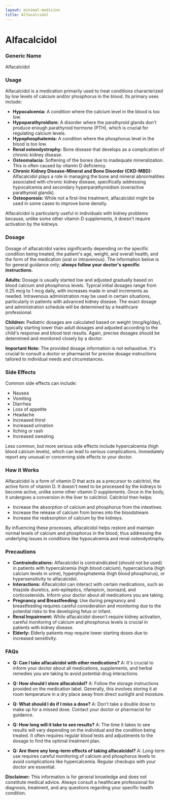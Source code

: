 ```yaml
---
layout: minimal-medicine
title: Alfacalcidol
---
```


# Alfacalcidol
### Generic Name
Alfacalcidol

### Usage

Alfacalcidol is a medication primarily used to treat conditions characterized by low levels of calcium and/or phosphorus in the blood.  Its primary uses include:

* **Hypocalcemia:**  A condition where the calcium level in the blood is too low.
* **Hypoparathyroidism:** A disorder where the parathyroid glands don't produce enough parathyroid hormone (PTH), which is crucial for regulating calcium levels.
* **Hypophosphatemia:** A condition where the phosphorus level in the blood is too low.
* **Renal osteodystrophy:** Bone disease that develops as a complication of chronic kidney disease.
* **Osteomalacia:** Softening of the bones due to inadequate mineralization.  This is often caused by vitamin D deficiency.
* **Chronic Kidney Disease-Mineral and Bone Disorder (CKD-MBD):**  Alfacalcidol plays a role in managing the bone and mineral abnormalities associated with chronic kidney disease, specifically addressing hypocalcemia and secondary hyperparathyroidism (overactive parathyroid glands).
* **Osteoporosis:** While not a first-line treatment, alfacalcidol might be used in some cases to improve bone density.


Alfacalcidol is particularly useful in individuals with kidney problems because, unlike some other vitamin D supplements, it doesn't require activation by the kidneys.

### Dosage

Dosage of alfacalcidol varies significantly depending on the specific condition being treated, the patient's age, weight, and overall health, and the form of the medication (oral or intravenous).  The information below is for general guidance only;  **always follow your doctor's specific instructions.**

**Adults:** Dosage is usually started low and adjusted gradually based on blood calcium and phosphorus levels.  Typical initial dosages range from 0.25 mcg to 1 mcg daily, with increases made in small increments as needed.  Intravenous administration may be used in certain situations, particularly in patients with advanced kidney disease.  The exact dosage and administration schedule will be determined by a healthcare professional.

**Children:** Pediatric dosages are calculated based on weight (mcg/kg/day), typically starting lower than adult dosages and adjusted according to the child's response and blood test results.  Again, precise dosages should be determined and monitored closely by a doctor.

**Important Note:**  The provided dosage information is not exhaustive. It's crucial to consult a doctor or pharmacist for precise dosage instructions tailored to individual needs and circumstances.


### Side Effects

Common side effects can include:

* Nausea
* Vomiting
* Diarrhea
* Loss of appetite
* Headache
* Increased thirst
* Increased urination
* Itching or rash
* Increased sweating

Less common, but more serious side effects include hypercalcemia (high blood calcium levels), which can lead to serious complications.  Immediately report any unusual or concerning side effects to your doctor.

### How it Works

Alfacalcidol is a form of vitamin D that acts as a precursor to calcitriol, the active form of vitamin D.  It doesn't need to be processed by the kidneys to become active, unlike some other vitamin D supplements.  Once in the body, it undergoes a conversion in the liver to calcitriol.  Calcitriol then helps:

* Increase the absorption of calcium and phosphorus from the intestines.
* Increase the release of calcium from bones into the bloodstream.
* Increase the reabsorption of calcium by the kidneys.

By influencing these processes, alfacalcidol helps restore and maintain normal levels of calcium and phosphorus in the blood, thus addressing the underlying issues in conditions like hypocalcemia and renal osteodystrophy.

### Precautions

* **Contraindications:** Alfacalcidol is contraindicated (should not be used) in patients with hypercalcemia (high blood calcium), hypercalciuria (high calcium levels in urine), hyperphosphatemia (high blood phosphorus), or hypersensitivity to alfacalcidol.
* **Interactions:**  Alfacalcidol can interact with certain medications, such as thiazide diuretics, anti-epileptics, rifampicin, isoniazid, and corticosteroids.  Inform your doctor about all medications you are taking.
* **Pregnancy and Breastfeeding:** Use during pregnancy and breastfeeding requires careful consideration and monitoring due to the potential risks to the developing fetus or infant.
* **Renal Impairment:** While alfacalcidol doesn't require kidney activation, careful monitoring of calcium and phosphorus levels is crucial in patients with kidney disease.
* **Elderly:**  Elderly patients may require lower starting doses due to increased sensitivity.

### FAQs

* **Q: Can I take alfacalcidol with other medications?** A: It's crucial to inform your doctor about all medications, supplements, and herbal remedies you are taking to avoid potential drug interactions.

* **Q: How should I store alfacalcidol?** A: Follow the storage instructions provided on the medication label.  Generally, this involves storing it at room temperature in a dry place away from direct sunlight and moisture.

* **Q: What should I do if I miss a dose?** A: Don't take a double dose to make up for a missed dose.  Contact your doctor or pharmacist for guidance.

* **Q:  How long will it take to see results?** A: The time it takes to see results will vary depending on the individual and the condition being treated. It often requires regular blood tests and adjustments to the dosage to find the optimal treatment plan.

* **Q: Are there any long-term effects of taking alfacalcidol?** A: Long-term use requires careful monitoring of calcium and phosphorus levels to avoid complications like hypercalcemia.  Regular checkups with your doctor are essential.

**Disclaimer:** This information is for general knowledge and does not constitute medical advice. Always consult a healthcare professional for diagnosis, treatment, and any questions regarding your specific health condition.

